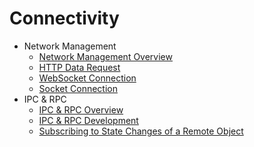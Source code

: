 # Connectivity

- Network Management
    - [Network Management Overview](net-mgmt-overview.md)
    - [HTTP Data Request](http-request.md)
    - [WebSocket Connection](websocket-connection.md)
    - [Socket Connection](socket-connection.md)
- IPC & RPC
    - [IPC & RPC Overview](ipc-rpc-overview.md)
    - [IPC & RPC Development](ipc-rpc-development-guideline.md)
    - [Subscribing to State Changes of a Remote Object](subscribe-remote-state.md)
